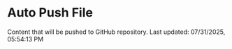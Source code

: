 # Auto Push File

Content that will be pushed to GitHub repository.
Last updated: 07/31/2025, 05:54:13 PM